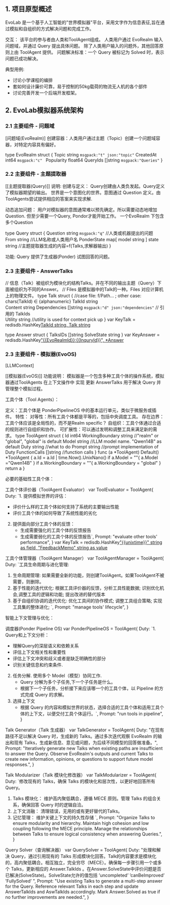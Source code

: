 
## 1. 项目原型概述
EvoLab 是一个基于人工智能的"世界模拟器"平台，采用文字作为信息表征,旨在通过模拟和自组织的方式解决问题和完成工作。

交互：
该平台的参与者由人类和ToolAgent组成。
人类用户通过 EvoRealm 输入问题域，并通过 Query 提出具体问题。
除了人类用户输入的问题外，其他回答原则上由 ToolAgent 提供。
问题解决标准：一个 Query 被标记为 Solved 时，表示问题已成功解决。


典型用例:
- 讨论小学课程的编排
- 套如何设计廉价可靠，易于控制的50kg载荷的物流无人机的各个部件
- 讨论完善开发一个后端开发框架。




## 2. EvoLab模拟器系统架构 
### 2.1  主要组件 - 问题域
[问题域(EvoRealm)]
创建容器：人类用户通过主题（Topic）创建一个问题域容器，对特定内容具有偏好。	

type EvoRealm struct {
	Topic           string `msgpack:"t" json:"topic"` 
	CreatedAt         int64 `msgpack:"c" `
    Popularity        float64
	QueryIds []string `msgpack:"Queries"`
}

### 2.2  主要组件 - 主题提取器
[[主题提取器(Query)]]
说明: 
创建与定义：
	Query创建由人类负发起。Query定义了模拟器期望的输出。
	世界是一个意图化的世界。意图通过 Question 定义。由ToolAgents尝试提供相应的答案来实现求解.

动态追加问题：
用户对模拟器的意图通常难以预先确定。所以需要动态地增加Question. 但至少需要一个Query, Pondor才能开始工作。
一个EvoRealm 下包含多个Question
	
type Query struct {
	Question string `msgpack:"q"`	//人类或机器提出的问题
	From     string //LLM名称或人类用户名
	PonderState map[ model string ] state string	//主题提取器生成的内容=f(Talks,求解器输出)
}

功能: Query 提供了生成器(Ponder) 试图回答的问题。

### 2.3  主要组件 - AnswerTalks
// 信息（Talk）被组织为模块化的结构Talks。并在不同的输出主题（Query）下面被组织为不同的Answer。
// Files 是模拟器中的Talk的一种。Files 对应计算机上的物理文件。
type Talk struct {
	//case file: f/Path... ; other case: chars(TalkId) ∈ {alphanumeric}
	TalkId string	
	Content string
    Dependencies []string `msgpack:"d" json:"dependencies"` // 引用的 TalkIds	
	Utility string //utility is used for context pick up
}
var KeyTalk = redisdb.HashKey[TalkId string, Talk string]()

type Answer struct {
    TalksIDs []string
	SolveState string
}
var KeyAnswer = redisdb.HashKey["{{EvoRealmId}}:{{InquryId}}", *Answer]()


### 2.3  主要组件 - 模拟器(EvoOS)
[LLMContext]

[[模拟器(EvoOS)]]
功能说明：
模拟器是一个包含多种工具个体的操作系统，模拟器通过ToolAgents 在上下文操作中 实现 更新 AnswerTalks  用于解决 Query 并管理整个模拟过程。

工具个体（Tool Agents）：

定义：工具个体是 PonderPipelineOS 中的基本运行单元，类似于微服务或插件。
特性：
对等性：所有工具个体都是平等的，包括中央调度工具。
存在边界：工具个体应该是全局性的，而不是Realm specific？
自组织：工具个体通过合适的规则进行自组织和协作。
可扩展性：可以通过发明和调整工具来满足新的需求。
type ToolAgent struct {
	Id int64
	WorkingBoundary string //"realm" or "global", "global" is default
	Model string		//LLM model name. "Qwen14B" as default
	Duty  string //what to do
	Prompt    string //prompt implementation of Duty
	FunctionCalls []string //function calls
}
func (a *ToolAgent) Default() *ToolAgent {
	a.Id = a.Id | time.Now().UnixNano()
	if a.Model = ""{
		a.Model ="Qwen14B"
	}
	if a.WorkingBoundary = ""{
		a.WorkingBoundary = "global"
	}
	return a
}

必要的基础性工具个体：

工具个体评价器（ToolAgent Evaluator）
var ToolEvaluator = ToolAgent{
	Duty: `1. 提供模拟世界的评估：
   - 评价什么样的工具个体如何支持了系统的主要输出性能
   - 评价工具个体的如何导致了系统性能的劣化
2. 提供面向部分工具个体的反馈：
   - 生成需要强化的工具个体的反馈报告
   - 生成需要弱化的工具个体的反馈报告`,
	Prompt:   "evaluate other tools' performance",
}
var KeyTalk = redisdb.HashKey["{{unixtime}}" string as field, "FeedbackMemo" string as value]("ToolAgentEvaluations:{{ToolAgentId}}")

工具个体管理器（ToolAgent Manager）
var ToolAgentManager = ToolAgent{
	Duty: `工具生命周期与进化管理:
 1. 生命周期管理: 如果需要全新的功能，则创建ToolAgent。如果ToolAgent不被需要，则删除。
 2. 基于性能的迭代优化: 根据工具评价器的反馈，分析工具性能数据; 识别优化机会,调整工具的逻辑和功能; 提出改进的替代版本 
 3. 基于自组织协调的迭代优化: 优化工具间的协作模式; 调整工具组合策略; 实现工具集的整体进化; `,
	Prompt:   "manage tools' lifecycle",
}


智能上下文管理与优化：

  
调度器(Ponder Pipeline OS)
var PonderPipelineOS = ToolAgent{
	Duty: `1. Query和上下文分析：
   - 理解Query的深层语义和依赖关系
   - 评估上下文相关性和重要性
   - 评估上下文冲突和歧义或者是缺乏明确性的部分
   - 识别关键信息和约束条件.
2. 任务分解. 使用多个 Model（模型）协同工作. 
   - Query 分解为多个子任务,下一个子任务是什么。
   - 根据下一个子任务，分析接下来应该哪一个的工具个体，以 Pipeline 的方式完成 Query 的求解。
3. 选择上下文
   - 根据 Query 的内容和模拟世界的状态，选择合适的工具个体和适用工具个体的上下文，以便交付工具个体运行。`,
	Prompt:   "run tools in pipeline",
}


Talk Generator（Talk 生成器）
var TalkGenerator = ToolAgent{
    Duty:   "在现有路径不足以解决 Query 时，生成新的 Talks。通过多次迭代观察 EvoRealm 的输出和现有 Talks，生成新信息、意见或问题，为后续不同模型的回答做准备。",
    Prompt: "Iteratively generate new Talks when existing paths are insufficient to answer the Query. Observe EvoRealm's outputs and current Talks to create new information, opinions, or questions to support future model responses.",
}

 
Talk Modularizer（Talk 模块化修改器）
var TalkModularizer = ToolAgent{
    Duty:   `修改现有的 Talks，确保 Talks 的模块化和层次性，以更好地回答所有 Query。
1. Talks 模块化：
	维护高内聚低耦合，遵循 MECE 原则。管理 Talks 的组合关系，确保回答 Query 时的逻辑自洽。
2. 上下文消融：
	清理错误，无用的或有更好替代的Talks。
3. 记忆管理：
	维护关键上下文的持久性存储
	`,
    Prompt: "Organize Talks to ensure modularity and hierarchy. Maintain high cohesion and low coupling following the MECE principle. Manage the relationships between Talks to ensure logical consistency when answering Queries.",
}


Query Solver（查询解决器）
var QuerySolver = ToolAgent{
    Duty:   "处理和解决 Query，通过引用现有的 Talks 形成模块化回答。Talk的内容要求是模块化的，高内聚低耦合。相互独立，完全穷尽（MECE）。确保每一步骤引用一个或多个 Talks，更新相应的 Answer.TalkIds 。在Answer.SolveState中评价问题是否已解决(SolveState)。SolveState允许的值包括 ’uncompleted’ ’canBeImproved’ ’FullySolved’ ",
    Prompt: "Use existing Talks to generate a multi-step answer for the Query. Reference relevant Talks in each step and update AnswerTalkIds and AswTalkIds accordingly. Mark Answer.Solved as true if no further improvements are needed.",
}






